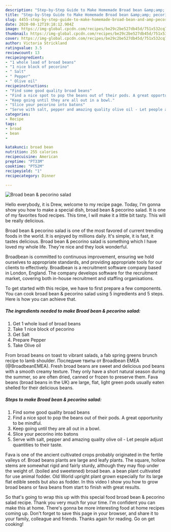 ```yaml
---
description: "Step-by-Step Guide to Make Homemade Broad bean &amp;amp; pecorino salad"
title: "Step-by-Step Guide to Make Homemade Broad bean &amp;amp; pecorino salad"
slug: 4455-step-by-step-guide-to-make-homemade-broad-bean-and-amp-pecorino-salad
date: 2020-08-12T19:18:12.904Z
image: https://img-global.cpcdn.com/recipes/be29c2be527db45d/751x532cq70/broad-bean-pecorino-salad-recipe-main-photo.jpg
thumbnail: https://img-global.cpcdn.com/recipes/be29c2be527db45d/751x532cq70/broad-bean-pecorino-salad-recipe-main-photo.jpg
cover: https://img-global.cpcdn.com/recipes/be29c2be527db45d/751x532cq70/broad-bean-pecorino-salad-recipe-main-photo.jpg
author: Victoria Strickland
ratingvalue: 3.5
reviewcount: 13
recipeingredient:
- "1 whole load of broad beans"
- "1 nice block of pecorino"
- " Salt"
- " Pepper"
- " Olive oil"
recipeinstructions:
- "Find some good quality broad beans"
- "Find a nice spot to pop the beans out of their pods. A great opportunity to be mindful."
- "Keep going until they are all out in a bowl."
- "Slice your pecorino into batons"
- "Serve with salt, pepper and amazing quality olive oil - Let people adjust quantities to their taste."
categories:
- Recipe
tags:
- broad
- bean
- 

katakunci: broad bean  
nutrition: 255 calories
recipecuisine: American
preptime: "PT33M"
cooktime: "PT52M"
recipeyield: "1"
recipecategory: Dinner

---
```



![Broad bean &amp; pecorino salad](https://img-global.cpcdn.com/recipes/be29c2be527db45d/751x532cq70/broad-bean-pecorino-salad-recipe-main-photo.jpg)

Hello everybody, it is Drew, welcome to my recipe page. Today, I'm gonna show you how to make a special dish, broad bean &amp; pecorino salad. It is one of my favorites food recipes. This time, I will make it a little bit tasty. This will be really delicious.

Broad bean &amp; pecorino salad is one of the most favored of current trending foods in the world. It is enjoyed by millions daily. It's simple, it is fast, it tastes delicious. Broad bean &amp; pecorino salad is something which I have loved my whole life. They're nice and they look wonderful.

Broadbean is committed to continuous improvement, ensuring we hold ourselves to appropriate standards, and providing appropriate tools for our clients to effectively. Broadbean is a recruitment software company based in London, England. The company develops software for the recruitment market, covering both in-house recruitment and staffing organisations.


To get started with this recipe, we have to first prepare a few components. You can cook broad bean &amp; pecorino salad using 5 ingredients and 5 steps. Here is how you can achieve that.

<!--inarticleads1-->

##### The ingredients needed to make Broad bean &amp; pecorino salad:

1. Get 1 whole load of broad beans
1. Take 1 nice block of pecorino
1. Get  Salt
1. Prepare  Pepper
1. Take  Olive oil


From broad beans on toast to vibrant salads, a fab spring greens brunch recipe to lamb shoulder. Последние твиты от Broadbean EMEA (@BroadbeanEMEA). Fresh broad beans are sweet and delicious pod beans with a smooth creamy texture. They only have a short natural season during the summer, so are often dried, canned or frozen to preserve them. Fava beans (broad beans in the UK) are large, flat, light green pods usually eaten shelled for their delicious beans. 

<!--inarticleads2-->

##### Steps to make Broad bean &amp; pecorino salad:

1. Find some good quality broad beans
1. Find a nice spot to pop the beans out of their pods. A great opportunity to be mindful.
1. Keep going until they are all out in a bowl.
1. Slice your pecorino into batons
1. Serve with salt, pepper and amazing quality olive oil - Let people adjust quantities to their taste.


Fava is one of the ancient cultivated crops probably originated in the fertile valleys of. Broad beans plants are large and leafy plants. The square, hollow stems are somewhat rigid and fairly sturdy, although they may flop under the weight of. (boiled and sweetened) broad bean. a bean plant cultivated for use animal fodder. Old World upright plant grown especially for its large flat edible seeds but also as fodder. In this video I show you how to grow broad beans or fava beans from start to finish with great results. 

So that's going to wrap this up with this special food broad bean &amp; pecorino salad recipe. Thank you very much for your time. I'm confident you can make this at home. There's gonna be more interesting food at home recipes coming up. Don't forget to save this page in your browser, and share it to your family, colleague and friends. Thanks again for reading. Go on get cooking!
